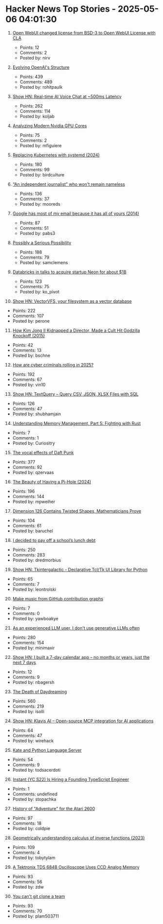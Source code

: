 # Hacker News Top Stories - 2025-05-06 04:01:30

1. [Open WebUI changed license from BSD-3 to Open WebUI License with CLA](https://docs.openwebui.com/license/)
   - Points: 12
   - Comments: 2
   - Posted by: nirv

2. [Evolving OpenAI's Structure](https://openai.com/index/evolving-our-structure/)
   - Points: 439
   - Comments: 489
   - Posted by: rohitpaulk

3. [Show HN: Real-time AI Voice Chat at ~500ms Latency](https://github.com/KoljaB/RealtimeVoiceChat)
   - Points: 262
   - Comments: 114
   - Posted by: koljab

4. [Analyzing Modern Nvidia GPU Cores](https://arxiv.org/abs/2503.20481)
   - Points: 75
   - Comments: 2
   - Posted by: mfiguiere

5. [Replacing Kubernetes with systemd (2024)](https://blog.yaakov.online/replacing-kubernetes-with-systemd/)
   - Points: 180
   - Comments: 99
   - Posted by: birdculture

6. [“An independent journalist” who won't remain nameless](https://www.thehandbasket.co/p/independent-journalism-legacy-media-credit)
   - Points: 136
   - Comments: 37
   - Posted by: mooreds

7. [Google has most of my email because it has all of yours (2014)](https://mako.cc/copyrighteous/google-has-most-of-my-email-because-it-has-all-of-yours)
   - Points: 87
   - Comments: 51
   - Posted by: pabs3

8. [Possibly a Serious Possibility](https://kucharski.substack.com/p/possibly-a-serious-possibility)
   - Points: 188
   - Comments: 79
   - Posted by: samclemens

9. [Databricks in talks to acquire startup Neon for about $1B](https://www.upstartsmedia.com/p/scoop-databricks-talks-to-acquire-neon)
   - Points: 123
   - Comments: 75
   - Posted by: ko_pivot

10. [Show HN: VectorVFS, your filesystem as a vector database](https://vectorvfs.readthedocs.io/en/latest/)
   - Points: 222
   - Comments: 107
   - Posted by: perone

11. [How Kim Jong Il Kidnapped a Director, Made a Cult Hit Godzilla Knockoff (2015)](https://www.vanityfair.com/hollywood/2015/04/pulgasari-north-korea-cult-hit)
   - Points: 42
   - Comments: 13
   - Posted by: bschne

12. [How are cyber criminals rolling in 2025?](https://vin01.github.io/piptagole/cybcecrime/security/cybersecurity/2025/05/05/state-cyber-security.html)
   - Points: 192
   - Comments: 67
   - Posted by: vin10

13. [Show HN: TextQuery – Query CSV, JSON, XLSX Files with SQL](https://textquery.app/)
   - Points: 126
   - Comments: 47
   - Posted by: shubhamjain

14. [Understanding Memory Management, Part 5: Fighting with Rust](https://educatedguesswork.org/posts/memory-management-5/)
   - Points: 7
   - Comments: 1
   - Posted by: Curiositry

15. [The vocal effects of Daft Punk](https://bjango.com/articles/daftpunkvocaleffects/)
   - Points: 377
   - Comments: 92
   - Posted by: qzervaas

16. [The Beauty of Having a Pi-Hole (2024)](https://den.dev/blog/pihole/)
   - Points: 196
   - Comments: 144
   - Posted by: mpweiher

17. [Dimension 126 Contains Twisted Shapes, Mathematicians Prove](https://www.quantamagazine.org/dimension-126-contains-strangely-twisted-shapes-mathematicians-prove-20250505/)
   - Points: 104
   - Comments: 61
   - Posted by: baruchel

18. [I decided to pay off a school’s lunch debt](https://www.huffpost.com/entry/utah-school-lunch-debt-relief-free-student-meals_n_681258fbe4b03207b5ba49fa)
   - Points: 250
   - Comments: 283
   - Posted by: dredmorbius

19. [Show HN: Tkintergalactic - Declarative Tcl/Tk UI Library for Python](https://github.com/leontrolski/tkintergalactic)
   - Points: 65
   - Comments: 7
   - Posted by: leontrolski

20. [Make music from GitHub contribution graphs](https://ayitey.me/git-tunes)
   - Points: 7
   - Comments: 0
   - Posted by: yawboakye

21. [As an experienced LLM user, I don't use generative LLMs often](https://minimaxir.com/2025/05/llm-use/)
   - Points: 280
   - Comments: 154
   - Posted by: minimaxir

22. [Show HN: I built a 7-day calendar app – no months or years, just the next 7 days](https://weeklong.life/)
   - Points: 12
   - Comments: 9
   - Posted by: nbagersh

23. [The Death of Daydreaming](https://www.afterbabel.com/p/on-the-death-of-daydreaming)
   - Points: 560
   - Comments: 219
   - Posted by: isolli

24. [Show HN: Klavis AI – Open-source MCP integration for AI applications](https://github.com/Klavis-AI/klavis)
   - Points: 64
   - Comments: 47
   - Posted by: wirehack

25. [Kate and Python Language Server](https://akselmo.dev/posts/kate-python-lsp/)
   - Points: 54
   - Comments: 9
   - Posted by: todsacerdoti

26. [Instant (YC S22) Is Hiring a Founding TypeScript Engineer](https://www.instantdb.com/hiring/ts-hacker)
   - Points: 1
   - Comments: undefined
   - Posted by: stopachka

27. [History of "Adventure" for the Atari 2600](https://www.atariarchive.org/blog/adventure-march-1980/)
   - Points: 97
   - Comments: 18
   - Posted by: coldpie

28. [Geometrically understanding calculus of inverse functions (2023)](https://tobylam.xyz/2023/11/27/inverse-functions-legendre-part-1)
   - Points: 109
   - Comments: 4
   - Posted by: tobytylam

29. [A Tektronix TDS 684B Oscilloscope Uses CCD Analog Memory](https://tomverbeure.github.io/2025/05/04/TDS684B-CCD-Memory.html)
   - Points: 93
   - Comments: 56
   - Posted by: zdw

30. [You can't git clone a team](https://virtualize.sh/blog/you-cant-git-clone-a-team/)
   - Points: 93
   - Comments: 70
   - Posted by: plam503711

